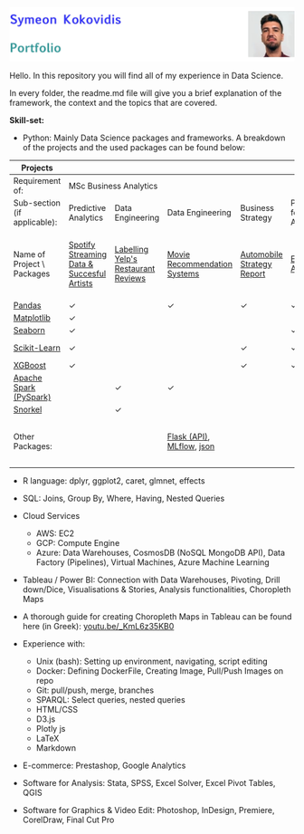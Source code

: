 ![ID banner](id_banner.jpg)

Hello. In this repository you will find all of my experience in Data Science.

In every folder, the readme.md file will give you a brief explanation of the framework, the context and the topics that are covered.

**Skill-set:**  

* Python: Mainly Data Science packages and frameworks. A breakdown of the projects and the used packages can be found below:

<table><thead><tr><th>Projects</th><th></th><th></th><th></th><th></th><th></th><th></th><th></th><th></th><th></th><th></th><th></th><th></th><th></th><th></th></tr></thead><tbody><tr><td>Requirement of:</td><td colspan="7">MSc Business Analytics<br></td><td colspan="6">Information Systems Lab<br>of University of Macedonia</td><td></td></tr><tr><td>Sub-section (if applicable):</td><td>Predictive<br>Analytics</td><td>Data Engineering</td><td>Data Engineering</td><td>Business Strategy</td><td>Programming<br>for Business<br>Analytics</td><td>Data<br>Visualisation</td><td>Dissertation<br>(in progress)</td><td></td><td></td><td></td><td></td><td></td><td></td><td></td></tr><tr><td>Name of Project \<br>Packages</td><td><a href="https://github.com/kokovidis/portfolio/tree/master/Higher%20Education%20Studies/MSc%20Business%20Analytics/Predictive%20Analytics">Spotify</a><br><a href="https://github.com/kokovidis/portfolio/tree/master/Higher%20Education%20Studies/MSc%20Business%20Analytics/Predictive%20Analytics">Streaming</a><br><a href="https://github.com/kokovidis/portfolio/tree/master/Higher%20Education%20Studies/MSc%20Business%20Analytics/Predictive%20Analytics">Data &amp;</a><br><a href="https://github.com/kokovidis/portfolio/tree/master/Higher%20Education%20Studies/MSc%20Business%20Analytics/Predictive%20Analytics">Succesful</a><br><a href="https://github.com/kokovidis/portfolio/tree/master/Higher%20Education%20Studies/MSc%20Business%20Analytics/Predictive%20Analytics">Artists</a></td><td><a href="https://github.com/kokovidis/portfolio/tree/master/Higher%20Education%20Studies/MSc%20Business%20Analytics/Data%20Engineering/Group%20Project%20(Weak%20Labelling%2C%20CosmosDB%2C%20PySpark)">Labelling Yelp's</a><br><a href="https://github.com/kokovidis/portfolio/tree/master/Higher%20Education%20Studies/MSc%20Business%20Analytics/Data%20Engineering/Group%20Project%20(Weak%20Labelling%2C%20CosmosDB%2C%20PySpark)">Restaurant Reviews</a><br></td><td><a href="https://github.com/kokovidis/portfolio/tree/master/Higher%20Education%20Studies/MSc%20Business%20Analytics/Data%20Engineering/Individual%20Project%20(Recommendation%20Systems%2C%20APIs%2C%20Pyspark%2C%20Docker%2C%20Cloud%20Services)">Movie Recommendation Systems</a><br></td><td><a href="https://github.com/kokovidis/portfolio/tree/master/Higher%20Education%20Studies/MSc%20Business%20Analytics/Business%20Strategy%20and%20Analytics/Group%20Project%20(Automobile%20Strategy%20Report%20with%20Web-Scrapped%20Data%3B%20Data%20Cleansing%2C%20EDA%2C%20Regression%20Model)">Automobile Strategy Report</a><br></td><td><a href="https://github.com/kokovidis/portfolio/tree/master/Higher%20Education%20Studies/MSc%20Business%20Analytics/Programming%20for%20Business%20Analytics/Group%20Project%20(Employee%20Attrition%3B%20XGBoost)">Employee Attrition</a><br></td><td><a href="https://github.com/kokovidis/portfolio/tree/master/Higher%20Education%20Studies/MSc%20Business%20Analytics/Data%20Visualisation/Team%20Project">Kaggle Annual Survey</a></td><td>Applications of Weak Labelling and NLP for Cyber Security</td><td><a href="https://github.com/kokovidis/portfolio/tree/master/Research%20Projects/Educational%20Material/Instacart%20Case%20Study%20with%20Python/Instacart%20I%20-%20Initial%20Exploration%20%26%20Visualisations">Instacart I</a><br><a href="https://github.com/kokovidis/portfolio/tree/master/Research%20Projects/Educational%20Material/Instacart%20Case%20Study%20with%20Python/Instacart%20I%20-%20Initial%20Exploration%20%26%20Visualisations">Initial Exploration</a><br><a href="https://github.com/kokovidis/portfolio/tree/master/Research%20Projects/Educational%20Material/Instacart%20Case%20Study%20with%20Python/Instacart%20I%20-%20Initial%20Exploration%20%26%20Visualisations">&amp;</a> <a href="https://github.com/kokovidis/portfolio/tree/master/Research%20Projects/Educational%20Material/Instacart%20Case%20Study%20with%20Python/Instacart%20I%20-%20Initial%20Exploration%20%26%20Visualisations">Visualisations</a><br></td><td><a href="https://github.com/kokovidis/portfolio/tree/master/Research%20Projects/Educational%20Material/Instacart%20Case%20Study%20with%20Python/Instacart%20II%20-%20Aggregations%2C%20Frequencies">Instacart II Aggregations</a><br><a href="https://github.com/kokovidis/portfolio/tree/master/Research%20Projects/Educational%20Material/Instacart%20Case%20Study%20with%20Python/Instacart%20II%20-%20Aggregations%2C%20Frequencies">&amp; Frequencies</a><br></td><td><a href="https://github.com/kokovidis/portfolio/tree/master/Research%20Projects/Educational%20Material/Instacart%20Case%20Study%20with%20Python/Instacart%20III%20-%20Feature%20Engineering%20(Joins%2C%20Filtering%2C%20Ratios)">Instacart III</a><br><a href="https://github.com/kokovidis/portfolio/tree/master/Research%20Projects/Educational%20Material/Instacart%20Case%20Study%20with%20Python/Instacart%20III%20-%20Feature%20Engineering%20(Joins%2C%20Filtering%2C%20Ratios)">Feature Engineering</a><br><a href="https://github.com/kokovidis/portfolio/tree/master/Research%20Projects/Educational%20Material/Instacart%20Case%20Study%20with%20Python/Instacart%20III%20-%20Feature%20Engineering%20(Joins%2C%20Filtering%2C%20Ratios)">(Joins, Filtering, Ratios)</a><br></td><td><a href="https://github.com/kokovidis/portfolio/tree/master/Research%20Projects/Educational%20Material/Instacart%20Case%20Study%20with%20Python/Instacart%20IV%20-%20Feature%20Engineering%20(Transforming%2C%20Advanced%20Ratios)">Instacart IV</a><br><a href="https://github.com/kokovidis/portfolio/tree/master/Research%20Projects/Educational%20Material/Instacart%20Case%20Study%20with%20Python/Instacart%20IV%20-%20Feature%20Engineering%20(Transforming%2C%20Advanced%20Ratios)"> Feature Engineering</a><br><a href="https://github.com/kokovidis/portfolio/tree/master/Research%20Projects/Educational%20Material/Instacart%20Case%20Study%20with%20Python/Instacart%20IV%20-%20Feature%20Engineering%20(Transforming%2C%20Advanced%20Ratios)">(Transforming, Advanced Ratios)</a><br></td><td><a href="https://github.com/kokovidis/portfolio/tree/master/Research%20Projects/Educational%20Material/Instacart%20Case%20Study%20with%20Python/Instacart%20V%20-%20Predictive%20Model%20Preprocessing">Instacart V</a><br><a href="https://github.com/kokovidis/portfolio/tree/master/Research%20Projects/Educational%20Material/Instacart%20Case%20Study%20with%20Python/Instacart%20V%20-%20Predictive%20Model%20Preprocessing">Predictive Model</a><br><a href="https://github.com/kokovidis/portfolio/tree/master/Research%20Projects/Educational%20Material/Instacart%20Case%20Study%20with%20Python/Instacart%20V%20-%20Predictive%20Model%20Preprocessing">Preprocessing</a></td><td><a href="https://github.com/kokovidis/portfolio/tree/master/Research%20Projects/Educational%20Material/Instacart%20Case%20Study%20with%20Python/Instacart%20VI%20%20-%20Random%20Forest%20%26%20XGBoost%20Predictive%20Models">Instacart VI</a><br><a href="https://github.com/kokovidis/portfolio/tree/master/Research%20Projects/Educational%20Material/Instacart%20Case%20Study%20with%20Python/Instacart%20VI%20%20-%20Random%20Forest%20%26%20XGBoost%20Predictive%20Models">Predictive Models</a><br><a href="https://github.com/kokovidis/portfolio/tree/master/Research%20Projects/Educational%20Material/Instacart%20Case%20Study%20with%20Python/Instacart%20VI%20%20-%20Random%20Forest%20%26%20XGBoost%20Predictive%20Models">Random Forest &amp; XGBoost</a><br></td><td>Name of Project \<br>Packages</td></tr><tr><td><a href="https://pandas.pydata.org/">Pandas</a></td><td>       ✓</td><td></td><td>           ✓</td><td>        ✓</td><td>      ✓</td><td>        ✓</td><td>✓</td><td>            ✓</td><td>         ✓ </td><td>                ✓</td><td>                     ✓</td><td>          ✓</td><td>                   ✓</td><td><a href="https://pandas.pydata.org/">Pandas</a></td></tr><tr><td><a href="https://matplotlib.org/">Matplotlib</a></td><td>      ✓</td><td></td><td></td><td></td><td></td><td>        ✓</td><td>✓</td><td>            ✓</td><td></td><td></td><td></td><td></td><td></td><td><a href="https://matplotlib.org/">Matplotlib</a></td></tr><tr><td><a href="https://seaborn.pydata.org/">Seaborn</a></td><td>      ✓</td><td></td><td></td><td></td><td>      ✓</td><td>        ✓</td><td>✓</td><td>            ✓</td><td>          ✓ </td><td></td><td></td><td>          ✓</td><td></td><td><a href="https://seaborn.pydata.org/">Seaborn</a></td></tr><tr><td><a href="https://scikit-learn.org/stable/">Scikit-Learn</a></td><td>      ✓</td><td></td><td></td><td>        ✓</td><td>      ✓</td><td></td><td></td><td></td><td></td><td></td><td></td><td></td><td>                   ✓</td><td><a href="https://scikit-learn.org/stable/">Scikit-Learn</a></td></tr><tr><td><a href="https://xgboost.readthedocs.io/en/latest/python/python_intro.html">XGBoost</a></td><td>      ✓</td><td></td><td></td><td>        ✓</td><td>      ✓</td><td></td><td></td><td></td><td></td><td></td><td></td><td></td><td>                   ✓</td><td><a href="https://xgboost.readthedocs.io/en/latest/python/python_intro.html">XGBoost</a></td></tr><tr><td><a href="https://spark.apache.org/">Apache Spark (PySpark)</a><br></td><td></td><td>        ✓</td><td>            ✓</td><td></td><td></td><td></td><td></td><td></td><td></td><td></td><td></td><td></td><td></td><td><a href="https://spark.apache.org/">Apache Spark (PySpark)</a><br></td></tr><tr><td><a href="https://www.snorkel.org/">Snorkel</a></td><td></td><td>        ✓</td><td></td><td></td><td></td><td></td><td>✓</td><td></td><td></td><td></td><td></td><td></td><td></td><td><a href="https://www.snorkel.org/">Snorkel</a></td></tr><tr><td>Other Packages:</td><td></td><td></td><td><a href="https://flask.palletsprojects.com/en/1.1.x/#user-s-guide">Flask (API)</a>, <a href="https://mlflow.org/">MLflow</a>, <a href="https://docs.python.org/3/library/json.html">json</a></td><td></td><td></td><td><a href="https://plotly.com/python/plotly-express/">Plotly Express</a>,<br><a href="https://plotly.com/python/graph-objects/">Plotly Graph Objects</a></td><td>NLP packages for BERT &amp; RoBERTa (ongoing)</td><td></td><td></td><td></td><td></td><td></td><td></td><td>Other Packages</td></tr></tbody></table>

- R language: dplyr, ggplot2, caret, glmnet, effects

- SQL: Joins, Group By, Where, Having, Nested Queries

- Cloud Services
	* AWS: EC2
	* GCP: Compute Engine
	* Azure: Data Warehouses, CosmosDB (NoSQL MongoDB API), Data Factory (Pipelines), Virtual Machines, Azure Machine Learning

- Tableau / Power BI: Connection with Data Warehouses, Pivoting, Drill down/Dice, Visualisations & Stories, Analysis functionalities, Choropleth Maps
 * A thorough guide for creating Choropleth Maps in Tableau can be found here (in Greek): [youtu.be/_KmL6z35KB0]() 	

- Experience with:
	* Unix (bash): Setting up environment, navigating, script editing
	* Docker: Defining DockerFile, Creating Image, Pull/Push Images on repo
	* Git: pull/push, merge, branches
	* SPARQL: Select queries, nested queries
	* HTML/CSS
	* D3.js
	* Plotly js
	* LaTeX
	* Markdown

- E-commerce: Prestashop, Google Analytics

- Software for Analysis: Stata, SPSS, Excel Solver, Excel Pivot Tables, QGIS

-  Software for Graphics & Video Edit: Photoshop, InDesign, Premiere, CorelDraw, Final Cut Pro
